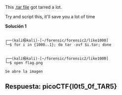
This [.tar file](https://jupiter.challenges.picoctf.org/static/52084b5ad360b25f9af83933114324e0/1000.tar) got tarred a lot.


Try and script this, it'll save you a lot of time


**Solución 1**

```

┌──(kali㉿kali)-[~/forensic/forensic2/like1000]
└─$ for i in {1000..1}; do tar -xvf $i.tar; done  


┌──(kali㉿kali)-[~/forensic/forensic2/like1000]
└─$ open flag.png 

Se abre la imagen

```


## Respuesta: **picoCTF{l0t5_0f_TAR5}**
